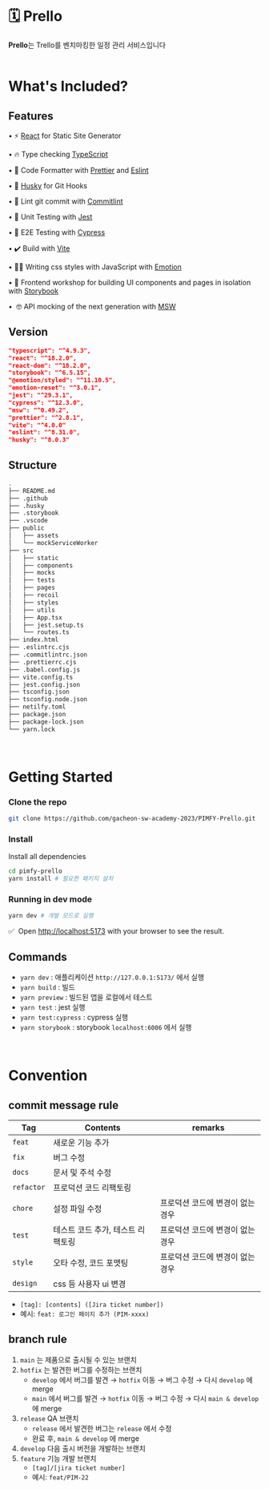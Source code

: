 # 🗓️ Prello

**Prello**는 Trello를 벤치마킹한 일정 관리 서비스입니다 <br/><br/>

# **What's Included?**

## Features

• ⚡ [React](https://ko.reactjs.org/) for Static Site Generator

• 🔥 Type checking [TypeScript](https://www.typescriptlang.org/)

• 💖 Code Formatter with [Prettier](https://prettier.io/) and [Eslint](https://eslint.org/)

• 🦊 [Husky](https://typicode.github.io/husky/#/) for Git Hooks

• 🚓 Lint git commit with [Commitlint](https://commitlint.js.org/#/)

• 🦺 Unit Testing with [Jest](https://jestjs.io/docs/getting-started)

• 🧪 E2E Testing with [Cypress](https://www.cypress.io/)

• ✔️ Build with [Vite](https://vitejs.dev/)

• 👩‍🎤 Writing css styles with JavaScript with [Emotion](https://emotion.sh/docs/introduction)

• 📖 Frontend workshop for building UI components and pages in isolation with [Storybook](https://storybook.js.org/)

•  🤓 API mocking of the next generation with [MSW](https://mswjs.io/)

## Version

```json
"typescript": "^4.9.3",
"react": "^18.2.0",
"react-dom": "^18.2.0",
"storybook": "^6.5.15",
"@emotion/styled": "^11.10.5",
"emotion-reset": "^3.0.1",
"jest": "^29.3.1",
"cypress": "^12.3.0",
"msw": "^0.49.2",
"prettier": "^2.8.1",
"vite": "^4.0.0"
"eslint": "^8.31.0",
"husky": "^8.0.3"
```

## Structure

```bash
.
├── README.md                       
├── .github                         
├── .husky                          
├── .storybook                      
├── .vscode                         
├── public
│   ├── assets                              
│   └── mockServiceWorker          
├── src        
│   ├── static                     
│   ├── components                   
│   ├── mocks                       
│   ├── tests                    
│   ├── pages
│   ├── recoil                     
│   ├── styles                      
│   ├── utils                       
│   ├── App.tsx 
│   ├── jest.setup.ts
│   └── routes.ts               
├── index.html              
├── .eslintrc.cjs             
├── .commitlintrc.json             
├── .prettierrc.cjs             
├── .babel.config.js             
├── vite.config.ts              
├── jest.config.json           
├── tsconfig.json          
├── tsconfig.node.json 
├── netilfy.toml          
├── package.json             
├── package-lock.json
└── yarn.lock                 
```
<br/>

# Getting Started

### Clone the repo

```bash
git clone https://github.com/gacheon-sw-academy-2023/PIMFY-Prello.git
```

### Install

Install all dependencies

```bash
cd pimfy-prello
yarn install # 필요한 패키지 설치
```

### Running in dev mode

```bash
yarn dev # 개발 모드로 실행
```

✅  Open [http://localhost:5173](http://localhost:5173/) with your browser to see the result.

## Commands

- `yarn dev` : 애플리케이션 `http://127.0.0.1:5173/` 에서 실행
- `yarn build` : 빌드
- `yarn preview` : 빌드된 앱을 로컬에서 테스트
- `yarn test` : jest 실행
- `yarn test:cypress` : cypress 실행
- `yarn storybook` : storybook `localhost:6006` 에서 실행

<br/>

# Convention
## commit message rule
|Tag|Contents|remarks|
|---|---|---|
|`feat`|새로운 기능 추가||
|`fix`|버그 수정||
|`docs`|문서 및 주석 수정||
|`refactor`|프로덕션 코드 리팩토링||
|`chore`|설정 파일 수정|프로덕션 코드에 변경이 없는 경우|
|`test`|테스트 코드 추가, 테스트 리팩토링|프로덕션 코드에 변경이 없는 경우|
|`style`|오타 수정, 코드 포맷팅|프로덕션 코드에 변경이 없는 경우|
|`design`|css 등 사용자 ui 변경||
- `[tag]: [contents] ([Jira ticket number])`
- 예시: `feat: 로그인 페이지 추가 (PIM-xxxx)`

## branch rule
1. `main` 는 제품으로 출시될 수 있는 브랜치
2. `hotfix` 는 발견한 버그를 수정하는 브랜치
    - `develop` 에서 버그를 발견 → `hotfix` 이동 → 버그 수정 → 다시 `develop` 에 merge
    - `main` 에서 버그를 발견 → `hotfix` 이동 → 버그 수정 → 다시 `main & develop` 에 merge
3.  `release` QA 브랜치 
    - `release` 에서 발견한 버그는 `release` 에서 수정
    - 완료 후, `main & develop` 에 merge
4. `develop` 다음 출시 버전을 개발하는 브랜치
5. `feature` 기능 개발 브랜치
    - `[tag]/[jira ticket number]`
    - 예시: `feat/PIM-22`


